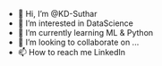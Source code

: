 - 👋 Hi, I’m @KD-Suthar
- 👀 I’m interested in DataScience
- 🌱 I’m currently learning ML & Python
- 💞️ I’m looking to collaborate on ...
- 📫 How to reach me LinkedIn

<!---
KD-Suthar/KD-Suthar is a ✨ special ✨ repository because its `README.md` (this file) appears on your GitHub profile.
You can click the Preview link to take a look at your changes.
--->
